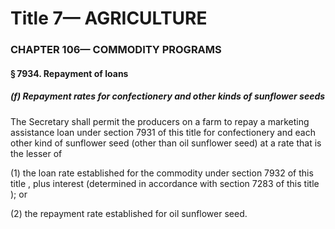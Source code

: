 
# Title 7— AGRICULTURE
### CHAPTER 106— COMMODITY PROGRAMS
#### § 7934. Repayment of loans
##### (f) Repayment rates for confectionery and other kinds of sunflower seeds

The Secretary shall permit the producers on a farm to repay a marketing assistance loan under section 7931 of this title for confectionery and each other kind of sunflower seed (other than oil sunflower seed) at a rate that is the lesser of

(1) the loan rate established for the commodity under section 7932 of this title , plus interest (determined in accordance with section 7283 of this title ); or

(2) the repayment rate established for oil sunflower seed.
